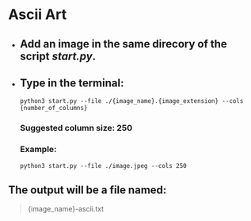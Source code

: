 # Ascii Art
  - ## Add an image in the same direcory of the script *start.py*.

  - ## Type in the terminal:
    ```console
    python3 start.py --file ./{image_name}.{image_extension} --cols {number_of_columns}
    ```
    ### Suggested column size: 250

    ### Example:
    ```console
    python3 start.py --file ./image.jpeg --cols 250
    ```

## The output will be a file named:
> {image_name}-ascii.txt
